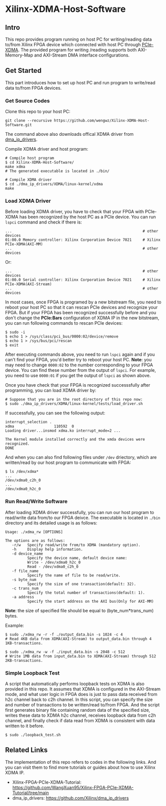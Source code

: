 # Xilinx-XDMA-Host-Software
## Intro
This repo provides program running on host PC for writing/reading data to/from Xilinx FPGA device which connected with host PC through [PCIe-XDMA](https://docs.xilinx.com/r/en-US/pg195-pcie-dma/Introduction). The provided program for writing /reading supports both AXI-Memory-Map and AXI-Stream DMA interface configurations.

## Get Started
This part introduces how to set up host PC and run program to write/read data to/from FPGA devices.
### Get Source Codes
Clone this repo to your host PC:
```shell
git clone --recursive https://github.com/wengwz/Xilinx-XDMA-Host-Software.git
```
The command above also downloads offical XDMA driver from [dma_ip_drivers](https://github.com/Xilinx/dma_ip_drivers).

Compile XDMA driver and host program:
```
# Compile host program
$ cd Xilinx-XDMA-Host-Software/
make xdma
# The generated executable is located in ./bin/

# Compile XDMA driver
$ cd ./dma_ip_drivers/XDMA/linux-kernel/xdma
make
```

### Load XDMA Driver
Before loading XDMA driver, you have to check that your FPGA with PCIe-XDMA has been recognized by the host PC as a PCIe device. You can run `lspci` command and check if there is:
```
...                                                           # other devices
01:00.0 Memory controller: Xilinx Corporation Device 7021     # Xilinx PCIe-XDMA(AXI-MM)
...                                                           # other devices
```
Or:
```
...                                                           # other devices
01:00.0 Serial controller: Xilinx Corporation Device 7021     # Xilinx PCIe-XDMA(AXI-Stream)
...                                                           # other devices
```
In most cases, once FPGA is programed by a new bitstream file, you need to reboot your host PC so that it can rescan PCIe devices and recognize your FPGA. But if your FPGA has been recognized successfully before and you don't change the **PCIe:Bars** configuration of XDMA IP in the new bitstream, you can run following commands to rescan PCIe devices:
```
$ sudo -i
$ echo 1 > /sys/class/pci_bus/0000:02/device/remove
$ echo 1 > /sys/bus/pci/rescan
$ exit
```
After executing commands above, you need to run `lspci` again and if you can't find your FPGA, you'd better try to reboot your host PC. 
**Note**: you may need to change `0000:02` to the number corresponding to your FPGA device. You can find these number from the output of `lspci`. For example, you need to use `0000:01` if you get the output of `lspci` as shown above.

Once you have check that your FPGA is recognized successsfully after programming, you can load XDMA driver by:
```
# Suppose that you are in the root directory of this repo now:
$ sudo ./dma_ip_drivers/XDMA/linux-kernel/tests/load_driver.sh
```
If successfully, you can see the following output:
```
interrupt_selection .
xdma                  110592  0
Loading driver...insmod xdma.ko interrupt_mode=2 ...

The Kernel module installed correctly and the xmda devices were recognized.
DONE
```
And when you can also find following files under `/dev` driectory, which are written/read by our host program to communicate with FPGA:
```
$ ls /dev/xdma*
...
/dev/xdma0_c2h_0
...
/dev/xdma0_h2c_0
```

### Run Read/Write Software
After loading XDMA driver successfully, you can run our host program to read/write data from/to our FPGA deivce. The executable is located in `./bin` directory and its detailed usage is as follows:

```
Usage: ./xdma_rw [OPTIONS]

The options are as follows:
   -r/w   Specify read/write from/to XDMA (mandatory option).
   -h     Display help information.
   -d device_name
          Specify the device name, default device name:
          Write - /dev/xdma0_h2c_0
          Read - /dev/xdma0_c2h_0
   -f file_name
          Specify the name of file to be read/write.
   -s byte_num
          Specify the size of one transaction(default: 32).
   -c trans_num
          Specify the total number of transactions(default: 1).
   -a address
          Specify the start address on the AXI bus(Only for AXI-MM)
```
**Note**: the size of specified file should be equal to (byte_num*trans_num) bytes.

Example:
```
$ sudo ./xdma_rw -r -f ./output_data.bin -s 1024 -c 4
# Read 4KB data from XDMA(AXI-Stream) to output_data.bin through 4 1KB-transactions.

$ sudo ./xdma_rw -w -f ./input_data.bin -s 2048 -c 512
# Write 1MB data from input_data.bin to XDMA(AXI-Stream) through 512 2KB-transactions.
```
### Simple Loopback Test
A script that automatically performs loopback tests on XDMA is also provided in this repo. It assumes that XDMA is configured in the AXI-Stream mode, and what user logic in FPGA does is just to pass data received from h2c channel back to c2h channel. In this script, you can specify the size and number of transactions to be written/read to/from FPGA. And the script first generates binary file containing random data of the specified size, writes these data to XDMA h2c channel, receives loopback data from c2h channel, and finally check if data read from XDMA is consistent with data written to it before.
```shell
$ sudo ./loopback_test.sh
```

## Related Links
The implementation of this repo refers to codes in the following links. And you can visit them to find more tutorials or guides about how to use Xilinx XDMA IP.
- Xilinx-FPGA-PCIe-XDMA-Tutorial: https://github.com/WangXuan95/Xilinx-FPGA-PCIe-XDMA-Tutorial/tree/main
- dma_ip_drivers: https://github.com/Xilinx/dma_ip_drivers
